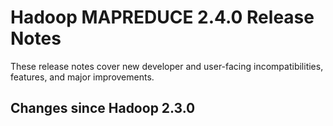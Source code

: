 # Hadoop MAPREDUCE 2.4.0 Release Notes

These release notes cover  new developer and user-facing incompatibilities, features, and major improvements.

## Changes since Hadoop 2.3.0




